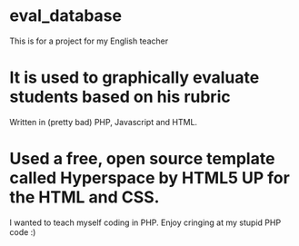 # eval_database
This is for a project for my English teacher

# It is used to graphically evaluate students based on his rubric
Written in (pretty bad) PHP, Javascript and HTML. 

# Used a free, open source template called Hyperspace by HTML5 UP for the HTML and CSS. 
I wanted to teach myself coding in PHP. Enjoy cringing at my stupid PHP code :) 
